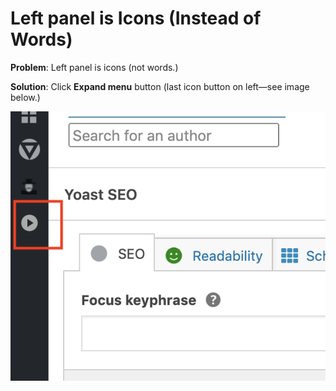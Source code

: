 # Left panel is Icons \(Instead of Words\)

**Problem**: Left panel is icons \(not words.\)

**Solution**: Click **Expand menu** button \(last icon button on left—see image below.\) 

![](../.gitbook/assets/minimized-dashboard.png)




